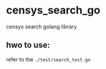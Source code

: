# censys_search_go

 censys search golang library


## hwo to use:

 refer to the  `./test/search_test.go`